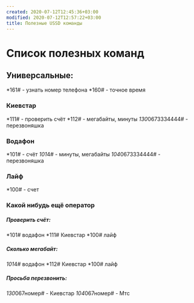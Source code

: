 ```yaml
---
created: 2020-07-12T12:45:36+03:00
modified: 2020-07-12T12:57:22+03:00
title: Полезные USSD команды
---
```


# Список полезных команд

## **Универсальные:**  
*161# - узнать номер телефона
*160# - точное время

### Киевстар
*111# - проверить счёт
*112# - мегабайты, минуты
*130*0673334444# - перезвоняшка

### Водафон
*101# - счёт
*101*4# - минуты, мегабайты
*104*0673334444# - перезвоняшка

### Лайф
*100# - счет

### Какой нибудь ещё оператор



##### Проверить счёт:
*101# водафон
*111# Киевстар
*100# лайф


##### Сколько мегабайт:
*101*4# водафон
*112# Киевстар
*100# лайф


##### Просьба перезвонить:
*130*067номер# - Киевстар
*104*067номер# - Мтс